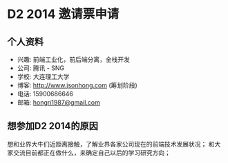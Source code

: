 # D2 2014 邀请票申请

## 个人资料

- 兴趣: 前端工业化，前后端分离，全栈开发
- 公司: 腾讯 - SNG
- 学校: 大连理工大学
- 博客: http://www.jsonhong.com (筹划阶段)
- 电话: 15900686646
- 邮箱: hongri1987@gmail.com

## 想参加D2 2014的原因

想和业界大牛们近距离接触，了解业界各家公司现在的前端技术发展状况；
和大家交流目前都正在做什么，来确定自己以后的学习研究方向；
